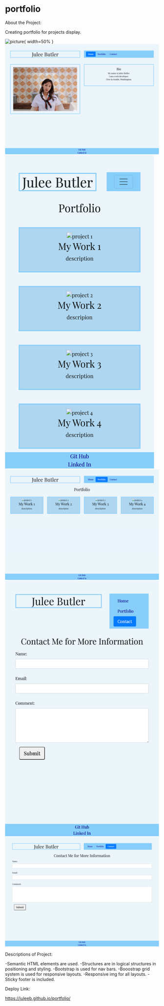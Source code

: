 # portfolio
About the Project:

Creating portfolio for projects display.

![picture](indexsm){ width=50% }
![picture](indexlg.png)
![picture](portfoliosm.png)
![picture](portfoliolg.png)
![picture](contactsm.png)
![picture](contactlg.png)

Descriptions of Project:

-Semantic HTML elements are used.
-Structures are in logical structures in positioning and styling.
-Bootstrap is used for nav bars.
-Booostrap grid system is used for responsive layouts.
-Responsive img for all layouts.
-Sticky footer is included. 

Deploy Link:

 https://juleeb.github.io/portfolio/


